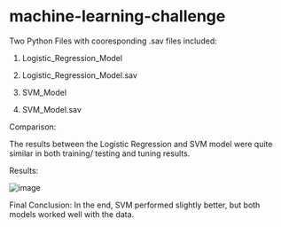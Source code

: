 # machine-learning-challenge
 
Two Python Files  with cooresponding .sav files included:

1) Logistic_Regression_Model
2) 
	Logistic_Regression_Model.sav

2) SVM_Model
3) 
	SVM_Model.sav

Comparison:

The results between the Logistic Regression and SVM model were quite similar in both training/ testing and tuning results.

Results:


![image](https://user-images.githubusercontent.com/72240446/113652286-7e4e8000-9661-11eb-97c0-a29da425db89.png)



Final Conclusion: In the end, SVM performed slightly better, but both models worked well with  the data.



